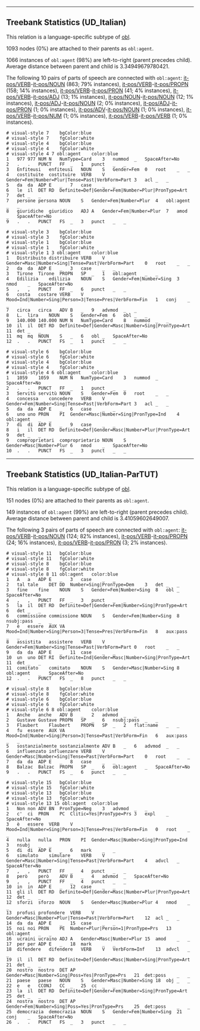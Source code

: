 

--------------------------------------------------------------------------------

## Treebank Statistics (UD_Italian)

This relation is a language-specific subtype of [obl]().

1093 nodes (0%) are attached to their parents as `obl:agent`.

1066 instances of `obl:agent` (98%) are left-to-right (parent precedes child).
Average distance between parent and child is 3.34949679780421.

The following 10 pairs of parts of speech are connected with `obl:agent`: [it-pos/VERB]()-[it-pos/NOUN]() (863; 79% instances), [it-pos/VERB]()-[it-pos/PROPN]() (158; 14% instances), [it-pos/VERB]()-[it-pos/PRON]() (41; 4% instances), [it-pos/VERB]()-[it-pos/ADJ]() (13; 1% instances), [it-pos/NOUN]()-[it-pos/NOUN]() (12; 1% instances), [it-pos/ADJ]()-[it-pos/NOUN]() (2; 0% instances), [it-pos/ADJ]()-[it-pos/PRON]() (1; 0% instances), [it-pos/ADV]()-[it-pos/NOUN]() (1; 0% instances), [it-pos/VERB]()-[it-pos/NUM]() (1; 0% instances), [it-pos/VERB]()-[it-pos/VERB]() (1; 0% instances).


~~~ conllu
# visual-style 7	bgColor:blue
# visual-style 7	fgColor:white
# visual-style 4	bgColor:blue
# visual-style 4	fgColor:white
# visual-style 4 7 obl:agent	color:blue
1	977	977	NUM	N	NumType=Card	3	nummod	_	SpaceAfter=No
2	.	.	PUNCT	FF	_	1	punct	_	_
3	Enfiteusi	enfiteusi	NOUN	S	Gender=Fem	0	root	_	_
4	costituite	costituire	VERB	V	Gender=Fem|Number=Plur|Tense=Past|VerbForm=Part	3	acl	_	_
5	da	da	ADP	E	_	7	case	_	_
6	le	il	DET	RD	Definite=Def|Gender=Fem|Number=Plur|PronType=Art	7	det	_	_
7	persone	persona	NOUN	S	Gender=Fem|Number=Plur	4	obl:agent	_	_
8	giuridiche	giuridico	ADJ	A	Gender=Fem|Number=Plur	7	amod	_	SpaceAfter=No
9	.	.	PUNCT	FS	_	3	punct	_	_

~~~


~~~ conllu
# visual-style 3	bgColor:blue
# visual-style 3	fgColor:white
# visual-style 1	bgColor:blue
# visual-style 1	fgColor:white
# visual-style 1 3 obl:agent	color:blue
1	Distribuito	distribuire	VERB	V	Gender=Masc|Number=Sing|Tense=Past|VerbForm=Part	0	root	_	_
2	da	da	ADP	E	_	3	case	_	_
3	Tirone	Tirone	PROPN	SP	_	1	obl:agent	_	_
4	Edilizia	edilizia	NOUN	S	Gender=Fem|Number=Sing	3	nmod	_	SpaceAfter=No
5	,	,	PUNCT	FF	_	6	punct	_	_
6	costa	costare	VERB	V	Mood=Ind|Number=Sing|Person=3|Tense=Pres|VerbForm=Fin	1	conj	_	_
7	circa	circa	ADV	B	_	9	advmod	_	_
8	L.	lira	NOUN	S	Gender=Fem	6	obl	_	_
9	140.000	140.000	NUM	N	NumType=Card	8	nummod	_	_
10	il	il	DET	RD	Definite=Def|Gender=Masc|Number=Sing|PronType=Art	11	det	_	_
11	mq	mq	NOUN	S	_	6	obl	_	SpaceAfter=No
12	.	.	PUNCT	FS	_	1	punct	_	_

~~~


~~~ conllu
# visual-style 6	bgColor:blue
# visual-style 6	fgColor:white
# visual-style 4	bgColor:blue
# visual-style 4	fgColor:white
# visual-style 4 6 obl:agent	color:blue
1	1059	1059	NUM	N	NumType=Card	3	nummod	_	SpaceAfter=No
2	.	.	PUNCT	FF	_	1	punct	_	_
3	Servitù	servitù	NOUN	S	Gender=Fem	0	root	_	_
4	concessa	concedere	VERB	V	Gender=Fem|Number=Sing|Tense=Past|VerbForm=Part	3	acl	_	_
5	da	da	ADP	E	_	6	case	_	_
6	uno	uno	PRON	PI	Gender=Masc|Number=Sing|PronType=Ind	4	obl:agent	_	_
7	di	di	ADP	E	_	9	case	_	_
8	i	il	DET	RD	Definite=Def|Gender=Masc|Number=Plur|PronType=Art	9	det	_	_
9	comproprietari	comproprietario	NOUN	S	Gender=Masc|Number=Plur	6	nmod	_	SpaceAfter=No
10	.	.	PUNCT	FS	_	3	punct	_	_

~~~




--------------------------------------------------------------------------------

## Treebank Statistics (UD_Italian-ParTUT)

This relation is a language-specific subtype of [obl]().

151 nodes (0%) are attached to their parents as `obl:agent`.

149 instances of `obl:agent` (99%) are left-to-right (parent precedes child).
Average distance between parent and child is 3.41059602649007.

The following 3 pairs of parts of speech are connected with `obl:agent`: [it-pos/VERB]()-[it-pos/NOUN]() (124; 82% instances), [it-pos/VERB]()-[it-pos/PROPN]() (24; 16% instances), [it-pos/VERB]()-[it-pos/PRON]() (3; 2% instances).


~~~ conllu
# visual-style 11	bgColor:blue
# visual-style 11	fgColor:white
# visual-style 8	bgColor:blue
# visual-style 8	fgColor:white
# visual-style 8 11 obl:agent	color:blue
1	A	a	ADP	E	_	3	case	_	_
2	tal	tale	DET	DD	Number=Sing|PronType=Dem	3	det	_	_
3	fine	fine	NOUN	S	Gender=Fem|Number=Sing	8	obl	_	SpaceAfter=No
4	,	,	PUNCT	FF	_	3	punct	_	_
5	la	il	DET	RD	Definite=Def|Gender=Fem|Number=Sing|PronType=Art	6	det	_	_
6	commissione	commissione	NOUN	S	Gender=Fem|Number=Sing	8	nsubj:pass	_	_
7	è	essere	AUX	VA	Mood=Ind|Number=Sing|Person=3|Tense=Pres|VerbForm=Fin	8	aux:pass	_	_
8	assistita	assistere	VERB	V	Gender=Fem|Number=Sing|Tense=Past|VerbForm=Part	0	root	_	_
9	da	da	ADP	E	_	11	case	_	_
10	un	uno	DET	RI	Definite=Ind|Gender=Masc|Number=Sing|PronType=Art	11	det	_	_
11	comitato	comitato	NOUN	S	Gender=Masc|Number=Sing	8	obl:agent	_	SpaceAfter=No
12	.	.	PUNCT	FS	_	8	punct	_	_

~~~


~~~ conllu
# visual-style 8	bgColor:blue
# visual-style 8	fgColor:white
# visual-style 6	bgColor:blue
# visual-style 6	fgColor:white
# visual-style 6 8 obl:agent	color:blue
1	Anche	anche	ADV	B	_	2	advmod	_	_
2	Gustave	Gustave	PROPN	SP	_	6	nsubj:pass	_	_
3	Flaubert	Flaubert	PROPN	SP	_	2	flat:name	_	_
4	fu	essere	AUX	VA	Mood=Ind|Number=Sing|Person=3|Tense=Past|VerbForm=Fin	6	aux:pass	_	_
5	sostanzialmente	sostanzialmente	ADV	B	_	6	advmod	_	_
6	influenzato	influenzare	VERB	V	Gender=Masc|Number=Sing|Tense=Past|VerbForm=Part	0	root	_	_
7	da	da	ADP	E	_	8	case	_	_
8	Balzac	Balzac	PROPN	SP	_	6	obl:agent	_	SpaceAfter=No
9	.	.	PUNCT	FS	_	6	punct	_	_

~~~


~~~ conllu
# visual-style 15	bgColor:blue
# visual-style 15	fgColor:white
# visual-style 13	bgColor:blue
# visual-style 13	fgColor:white
# visual-style 13 15 obl:agent	color:blue
1	Non	non	ADV	BN	PronType=Neg	3	advmod	_	_
2	c'	ci	PRON	PC	Clitic=Yes|PronType=Prs	3	expl	_	SpaceAfter=No
3	è	essere	VERB	V	Mood=Ind|Number=Sing|Person=3|Tense=Pres|VerbForm=Fin	0	root	_	_
4	nulla	nulla	PRON	PI	Gender=Masc|Number=Sing|PronType=Ind	3	nsubj	_	_
5	di	di	ADP	E	_	6	mark	_	_
6	simulato	simulare	VERB	V	Gender=Masc|Number=Sing|Tense=Past|VerbForm=Part	4	advcl	_	SpaceAfter=No
7	,	,	PUNCT	FF	_	4	punct	_	_
8	però	però	ADV	B	_	4	advmod	_	SpaceAfter=No
9	,	,	PUNCT	FF	_	4	punct	_	_
10	in	in	ADP	E	_	12	case	_	_
11	gli	il	DET	RD	Definite=Def|Gender=Masc|Number=Plur|PronType=Art	12	det	_	_
12	sforzi	sforzo	NOUN	S	Gender=Masc|Number=Plur	4	nmod	_	_
13	profusi	profondere	VERB	V	Gender=Masc|Number=Plur|Tense=Past|VerbForm=Part	12	acl	_	_
14	da	da	ADP	E	_	15	case	_	_
15	noi	noi	PRON	PE	Number=Plur|Person=1|PronType=Prs	13	obl:agent	_	_
16	ucraini	ucraino	ADJ	A	Gender=Masc|Number=Plur	15	amod	_	_
17	per	per	ADP	E	_	18	mark	_	_
18	difendere	difendere	VERB	V	VerbForm=Inf	13	advcl	_	_
19	il	il	DET	RD	Definite=Def|Gender=Masc|Number=Sing|PronType=Art	21	det	_	_
20	nostro	nostro	DET	AP	Gender=Masc|Number=Sing|Poss=Yes|PronType=Prs	21	det:poss	_	_
21	paese	paese	NOUN	S	Gender=Masc|Number=Sing	18	obj	_	_
22	e	e	CCONJ	CC	_	25	cc	_	_
23	la	il	DET	RD	Definite=Def|Gender=Fem|Number=Sing|PronType=Art	25	det	_	_
24	nostra	nostro	DET	AP	Gender=Fem|Number=Sing|Poss=Yes|PronType=Prs	25	det:poss	_	_
25	democrazia	democrazia	NOUN	S	Gender=Fem|Number=Sing	21	conj	_	SpaceAfter=No
26	.	.	PUNCT	FS	_	3	punct	_	_

~~~


